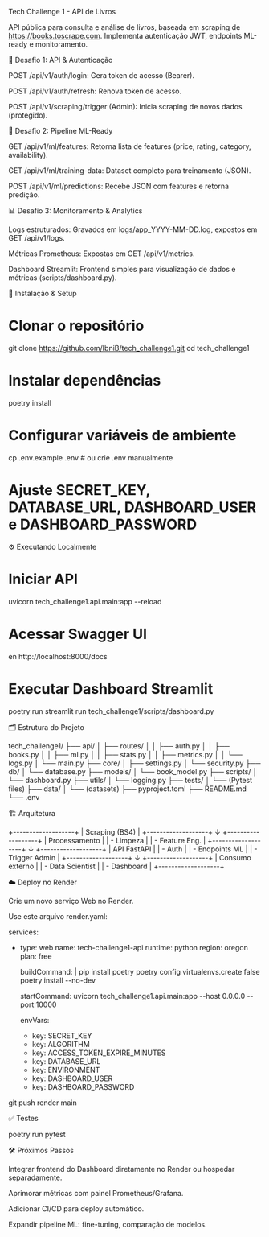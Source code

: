 Tech Challenge 1 - API de Livros

API pública para consulta e análise de livros, baseada em scraping de https://books.toscrape.com. Implementa autenticação JWT, endpoints ML-ready e monitoramento.

🔐 Desafio 1: API & Autenticação

POST /api/v1/auth/login: Gera token de acesso (Bearer).

POST /api/v1/auth/refresh: Renova token de acesso.

POST /api/v1/scraping/trigger (Admin): Inicia scraping de novos dados (protegido).

🤖 Desafio 2: Pipeline ML-Ready

GET /api/v1/ml/features: Retorna lista de features (price, rating, category, availability).

GET /api/v1/ml/training-data: Dataset completo para treinamento (JSON).

POST /api/v1/ml/predictions: Recebe JSON com features e retorna predição.

📊 Desafio 3: Monitoramento & Analytics

Logs estruturados: Gravados em logs/app_YYYY-MM-DD.log, expostos em GET /api/v1/logs.

Métricas Prometheus: Expostas em GET /api/v1/metrics.

Dashboard Streamlit: Frontend simples para visualização de dados e métricas (scripts/dashboard.py).

🚀 Instalação & Setup

# Clonar o repositório
git clone https://github.com/IbniB/tech_challenge1.git
cd tech_challenge1

# Instalar dependências
poetry install

# Configurar variáveis de ambiente
cp .env.example .env  # ou crie .env manualmente
# Ajuste SECRET_KEY, DATABASE_URL, DASHBOARD_USER e DASHBOARD_PASSWORD

⚙️ Executando Localmente

# Iniciar API
uvicorn tech_challenge1.api.main:app --reload

# Acessar Swagger UI
en http://localhost:8000/docs

# Executar Dashboard Streamlit
poetry run streamlit run tech_challenge1/scripts/dashboard.py

🗂 Estrutura do Projeto

tech_challenge1/
├── api/
│   ├── routes/
│   │   ├── auth.py
│   │   ├── books.py
│   │   ├── ml.py
│   │   ├── stats.py
│   │   ├── metrics.py
│   │   └── logs.py
│   └── main.py
├── core/
│   ├── settings.py
│   └── security.py
├── db/
│   └── database.py
├── models/
│   └── book_model.py
├── scripts/
│   └── dashboard.py
├── utils/
│   └── logging.py
├── tests/
│   └── (Pytest files)
├── data/
│   └── (datasets)
├── pyproject.toml
├── README.md
└── .env

🏗️ Arquitetura

+-------------------+
| Scraping (BS4)    |
+-------------------+
        ↓
+-------------------+
| Processamento     |
| - Limpeza         |
| - Feature Eng.    |
+-------------------+
        ↓
+-------------------+
| API FastAPI       |
| - Auth            |
| - Endpoints ML    |
| - Trigger Admin   |
+-------------------+
        ↓
+-------------------+
| Consumo externo   |
| - Data Scientist  |
| - Dashboard       |
+-------------------+

☁️ Deploy no Render

Crie um novo serviço Web no Render.

Use este arquivo render.yaml:

services:
  - type: web
    name: tech-challenge1-api
    runtime: python
    region: oregon
    plan: free

    buildCommand: |
      pip install poetry
      poetry config virtualenvs.create false
      poetry install --no-dev

    startCommand: uvicorn tech_challenge1.api.main:app --host 0.0.0.0 --port 10000

    envVars:
      - key: SECRET_KEY
      - key: ALGORITHM
      - key: ACCESS_TOKEN_EXPIRE_MINUTES
      - key: DATABASE_URL
      - key: ENVIRONMENT
      - key: DASHBOARD_USER
      - key: DASHBOARD_PASSWORD

git push render main

✅ Testes

poetry run pytest

🛠️ Próximos Passos

Integrar frontend do Dashboard diretamente no Render ou hospedar separadamente.

Aprimorar métricas com painel Prometheus/Grafana.

Adicionar CI/CD para deploy automático.

Expandir pipeline ML: fine-tuning, comparação de modelos.

